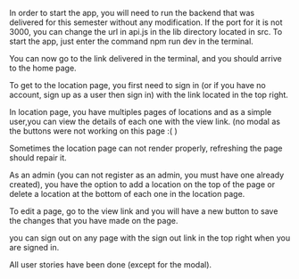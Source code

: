 In order to start the app, you will need to run the backend that was delivered for this semester without any modification.
If the port for it is not 3000, you can change the url in api.js in the lib directory located in src.
To start the app, just enter the command npm run dev in the terminal.

You can now go to the link delivered in the terminal, and you should arrive to the home page.

To get to the location page, you first need to sign in (or if you have no account, sign up as a user then sign in) 
with the link located in the top right.

In location page, you have multiples pages of locations and as a simple user,you can view the details of each one 
with the view link. (no modal as the buttons were not working on this page :( )

Sometimes the location page can not render properly, refreshing the page should repair it.

As an admin (you can not register as an admin, you must have one already created), you have the option to add a location
on the top of the page or delete a location at the bottom of each one in the location page.

To edit a page, go to the view link and you will have a new button to save the changes that you have made on the page.

you can sign out on any page with the sign out link in the top right when you are signed in.

All user stories have been done (except for the modal).




